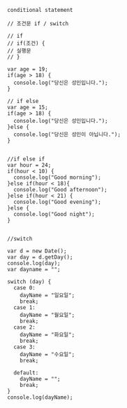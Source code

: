       conditional statement

      // 조건문 if / switch

      // if
      // if(조건) {
      // 실행문
      // }

      var age = 19;
      if(age > 18) {
        console.log("당신은 성인입니다.");
      }

      // if else
      var age = 15;
      if(age > 18) {
        console.log("당신은 성인입니다.");
      }else {
        console.log("당신은 성인이 아닙니다.");
      }


      //if else if
      var hour = 24;
      if(hour < 10) {
        console.log("Good morning");
      }else if(hour < 18){
        console.log("Good afternoon");
      }else if(hour < 21) {
        console.log("Good evening");
      }else {
        console.log("Good night");
      }


      //switch

      var d = new Date();
      var day = d.getDay();
      console.log(day);
      var dayname = "";

      switch (day) {
        case 0:
          dayName = "일요일";
          break;
        case 1:
          dayName = "월요일";
          break;
        case 2:
          dayName = "화요일";
          break;
        case 3:
          dayName = "수요일";
          break;

        default:
          dayName = "";
          break;
      }
      console.log(dayName);
